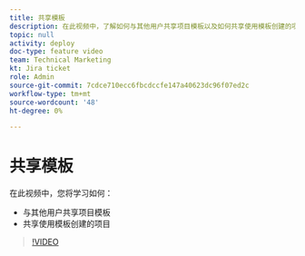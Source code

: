 ```yaml
---
title: 共享模板
description: 在此视频中，了解如何与其他用户共享项目模板以及如何共享使用模板创建的项目。
topic: null
activity: deploy
doc-type: feature video
team: Technical Marketing
kt: Jira ticket
role: Admin
source-git-commit: 7cdce710ecc6fbcdccfe147a40623dc96f07ed2c
workflow-type: tm+mt
source-wordcount: '48'
ht-degree: 0%

---
```


# 共享模板

在此视频中，您将学习如何：

* 与其他用户共享项目模板
* 共享使用模板创建的项目

>[!VIDEO](https://video.tv.adobe.com/v/335211/?quality=12)
